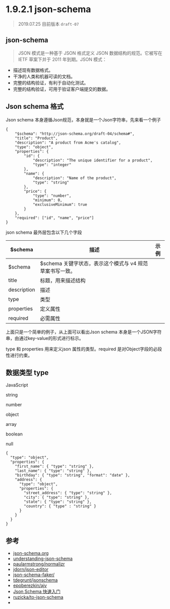 # 1.9.2.1 json-schema

>2019.07.25 目前版本  `draft-07`

## json-schema
>JSON 模式是一种基于 JSON 格式定义 JSON 数据结构的规范。它被写在 IETF 草案下并于 2011 年到期。JSON 模式：
- 描述现有数据格式。
- 干净的人类和机器可读的文档。
- 完整的结构验证，有利于自动化测试。
- 完整的结构验证，可用于验证客户端提交的数据。

## Json schema 格式
Json schema 本身遵循Json规范，本身就是一个Json字符串，先来看一个例子

```
{
    "$schema": "http://json-schema.org/draft-04/schema#",
    "title": "Product",
    "description": "A product from Acme's catalog",
    "type": "object",
    "properties": {
        "id": {
            "description": "The unique identifier for a product",
            "type": "integer"
        },
        "name": {
            "description": "Name of the product",
            "type": "string"
        },
        "price": {
            "type": "number",
            "minimum": 0,
            "exclusiveMinimum": true
        }
    },
    "required": ["id", "name", "price"]
}
```

json schema 最外层包含以下几个字段

|$schema  |描述  |   示例|
|--| --| -- |
$schema |$schema 关键字状态，表示这个模式与 v4 规范草案书写一致。| |
title |标题，用来描述结构|
description |描述 |
type |类型 ||
properties |定义属性 ||
required |必需属性 ||


上面只是一个简单的例子，从上面可以看出Json schema 本身是一个JSON字符串，由通过key-value的形式进行标示。

type 和 properties 用来定义json 属性的类型。required 是对Object字段的必段性进行约束。

## 数据类型 type

JavaScript

string

number

object

array

boolean

null

```
{
  "type": "object",
  "properties": {
    "first_name": { "type": "string" },
    "last_name": { "type": "string" },
    "birthday": { "type": "string", "format": "date" },
    "address": {
      "type": "object",
      "properties": {
        "street_address": { "type": "string" },
        "city": { "type": "string" },
        "state": { "type": "string" },
        "country": { "type" : "string" }
      }
    }
  }
}
```



## 参考
- [json-schema.org](http://json-schema.org/)
- [understanding-json-schema](https://github.com/json-schema-org/understanding-json-schema)
- [paularmstrong/normalizr](https://github.com/paularmstrong/normalizr)
- [jdorn/json-editor](https://github.com/jdorn/json-editor)
- [json-schema-faker/](https://github.com/json-schema-faker/json-schema-faker/)
- [tdegrunt/jsonschema](https://github.com/tdegrunt/jsonschema)
- [epoberezkin/ajv](https://github.com/epoberezkin/ajv)
- [Json Schema 快速入门](https://www.jianshu.com/p/8278eb2458c4)
- [ruzicka/to-json-schema](https://github.com/ruzicka/to-json-schema)
- []()
